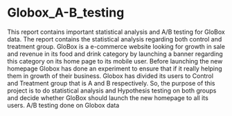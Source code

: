 # Globox_A-B_testing
This report contains important statistical analysis and A/B testing for GloBox data. The report contains the statistical analysis regarding both control and treatment group. GloBox is a e-commerce website looking for growth in sale and revenue in its food and drink category by launching a banner regarding this category on its home page to its mobile user.  Before launching the new homepage Globox has done an experiment to ensure that if it really helping them in growth of their business. Globox has divided its users to Control and Treatment group that is A and B respectively. So, the purpose of this project is to do statistical analysis and Hypothesis testing on both groups and decide whether GloBox should launch the new homepage to all its users. 
A/B testing done on Globox data
